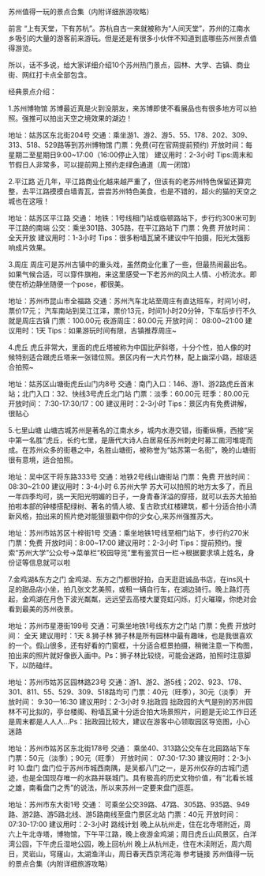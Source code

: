 苏州值得一玩的景点合集（内附详细旅游攻略）

前言
“上有天堂，下有苏杭”。苏杭自古一来就被称为“人间天堂”，苏州的江南水乡吸引的大量的游客前来游玩。但是还是有很多小伙伴不知道到底哪些苏州景点值得游览。

所以，话不多说，给大家详细介绍10个苏州热门景点，园林、大学、古镇、商业街、网红打卡点全部包含。

经典景点介绍：

1.苏州博物馆
苏博最近真是火到没朋友，来苏博即使不看展品也有很多地方可以拍照。强推可以拍出天空之境效果的湖边！

地址：姑苏区东北街204号
交通：乘坐游1、游2、游5、55、178、202、309、313、518、529路等到苏州博物馆
门票：免费(可在官网提前预约)
开放时间：每星期二至星期日9:00~17:00（16:00停止入馆）
建议用时：2-3小时
Tips:周末和节假日人非常多，可以提前网上预约走绿色通道（周一闭馆）

2.平江路
近几年，平江路商业化越来越严重了，但该有的老苏州特色保留还算完整，去平江路摸摸白墙青瓦，尝尝苏州特色美食，也是不错的，超火的猫的天空之城也在这哦！

地址：姑苏区平江路
交通：
地铁：1号线相门站或临顿路站下，步行约300米可到平江路的南端
公交：乘坐301路、305路，在平江路站下
门票：免费
开放时间：全天开放
建议用时：1-3小时
Tips：很多粉墙瓦黛不建议中午拍摄，阳光太强影响成片效果。

3.周庄
周庄可是苏州古镇中的重头戏，虽然商业化重了一些，但最热闹最出名。如果气候合适，可以穿件旗袍，来这里感受一下老苏州的风土人情、小桥流水。即使在桥边静坐随便一个pose，都很美。

地址：苏州市昆山市全福路
交通：苏州汽车北站至周庄有直达班车，时间1小时，票价17元；
汽车南站到吴江江泽，票价13元，时间1小时20分钟，下车后步行不久就是周庄古镇
门票：100.00元 夜游周庄：80.00元
开放时间： 08:00~21:00
建议用时：1天
Tips：如果游玩时间有限，古镇推荐周庄~

4.虎丘
虎丘非常大，里面的虎丘塔被称为中国比萨斜塔，十分个性，拍人像的时候特别适合跟虎丘塔来一张错位照。景区内有一大片竹林，配上幽深小路，超级适合拍照~

地址：姑苏区山塘街虎丘山门内8号
交通：南门入口：146、游1、游2路虎丘首末站；北门入口：32、快线3号虎丘北门站
门票：淡季：60.00元 旺季：80.00元
开放时间： 7:30-17:30/17：00
建议用时：2-3小时
Tips：景区内有免费讲解，很贴心

5.七里山塘
山塘古城苏州是著名的江南水乡，城内水港交错，街衢纵横，西接“吴中第一名胜”虎丘，长约七里，是唐代大诗人白居易任苏州刺史时募工凿河堆堤而成。在苏州众多的街巷之中，名胜山塘街，被称誉为“姑苏第一名街”，晚的山塘街很有意境，适合拍照。

地址：吴中区干将东路333号
交通：地铁2号线山塘街站
门票：免费
开放时间：08:30~21:00
建议用时：3-4小时
6.苏州大学
苏大可以拍照的地方太多了，而且一年四季均可，挑一天阳光明媚的日子，一身青春洋溢的穿搭，就可以去苏大拍拍拍啦本部的钟楼搭配绿树、著名的情人坡、复古欧式红楼建筑，都十分适合拍小清新风格，拍出来的照片绝对能狠狠戳中你的少女心,来苏州强推苏大。

地址：苏州市姑苏区十梓街1号
交通：乘坐地铁1号线至相门站下，步行约270米
门票：免费
开放时间：8:00~17:00
建议用时：2-3小时
Tips：提前预约。搜索“苏州大学”公众号→菜单栏“校园导览”里有鉴赏日一栏→根据要求填上姓名，身份证等信息就可以啦

7.金鸡湖&东方之门
金鸡湖、东方之门都很好拍，白天逛逛诚品书店，在ins风十足的甜品店小坐，拍几张文艺美照，或租一辆自行车，在湖边骑行。晚上路灯亮起，金鸡湖在月色下波光粼粼，远远望去高楼大厦霓虹闪烁，灯火璀璨，你绝对会看到最美的苏州夜景。

地址：苏州市星港街199号
交通：可乘坐地铁1号线东方之门站
门票：免费
开放时间： 全天
建议用时：1天
8.狮子林
狮子林是所有园林中最有趣味，也是我很喜欢的一个。假山很多，还有好看的门窗框，十分适合框景拍摄，稍微注意一下构图，拍出来的照片就好像嵌入画中。Ps：狮子林比较绕，可能会迷路，拍照时注意脚下，以防磕绊。

地址：苏州市姑苏区园林路23号
交通：游1、游2、游5线；202、923、178、301、811、55、529、309、518路均可
门票：40元（旺季），30元（淡季）
开放时间： 9:30—16:30
建议用时：2-3小时
9.拙政园
拙政园的大气是别的苏州园林不可比拟的，亭台楼阁、粉墙瓦黛十分适合拍大场景照片，问题是无论工作日还是周末都是人人人…Ps：拙政园比较大，建议在游客中心领取园区导览图，小心迷路

地址：苏州市姑苏区东北街178号
交通： 乘坐40、313路公交车在北园路站下车
门票：50元（淡季）；90元（旺季）
开放时间： 07:30-17:30
建议用时：2-3小时
10.盘门
盘门位于苏州市城西南隅，是吴都八门之一，是苏州仅存的古城门遗迹，也是全国现存唯一的水路并联城门。具有极高的历史文物价值，有“北看长城之雄，南看盘门之秀”的说法，所以来苏州一定要来盘门逛逛。

地址：苏州市东大街1号
交通： 可乘坐公交39路、47路、305路、935路、949路、游2路、游5路北线、游5路南线至盘门景区北站
门票：40元
开放时间： 07:30-17:00
建议用时：2-3小时
路线计划
晚上从杭州走，住在北寺塔附近，周六上午北寺塔，博物馆，下午平江路，晚上夜游金鸡湖；周日虎丘山风景区，白洋湾公园，下午虎丘湿地公园，晚上回杭州
晚上从杭州走，住在木渎附近，周六周日，灵岩山，穹窿山，太湖渔洋山，周日春天西京湾花海
参考链接
苏州值得一玩的景点合集（内附详细旅游攻略）
